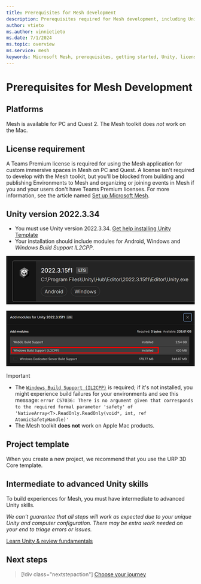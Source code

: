 ```yaml
---
title: Prerequisites for Mesh development
description: Prerequisites required for Mesh development, including Unity information.
author: vtieto
ms.author: vinnietieto
ms.date: 7/1/2024
ms.topic: overview
ms.service: mesh
keywords: Microsoft Mesh, prerequisites, getting started, Unity, license, Mac, macOS, Apple
---
```


# Prerequisites for Mesh Development

## Platforms

Mesh is available for PC and Quest 2. The Mesh toolkit does *not* work on the Mac.

## License requirement

A Teams Premium license is required for using the Mesh application for custom immersive spaces in Mesh on PC and Quest. A license isn't required to develop with the Mesh toolkit, but you'll be blocked from building and publishing Environments to Mesh and organizing or joining events in Mesh if you and your users don't have Teams Premium licenses. For more information, see the article named [Set up Microsoft Mesh](../../Setup/Content/setup-m365-mesh.md).

## Unity version 2022.3.34

- You must use Unity version 2022.3.34. [Get help installing Unity Template](https://docs.unity3d.com/hub/manual/InstallEditors.html)
- Your installation should include modules for Android, Windows and *Windows Build Support IL2CPP*. 

![A screenshot of the required version of Unity.](../../media/get-started-developing-mesh/image002.png)

![A screenshot of the IL2CPP module in the Add Modules window.](../../media/get-started-developing-mesh/062-install-il2cpp.png)

> [!IMPORTANT]
> - The [`Windows Build Support (IL2CPP)`](https://docs.unity3d.com/2023.2/Documentation/Manual/IL2CPP.html) is required; if it's not installed, you might experience build failures for your environments and see this message: `error CS7036: There is no argument given that corresponds to the required formal parameter 'safety' of 'NativeArray<T>.ReadOnly.ReadOnly(void*, int, ref AtomicSafetyHandle)'`
> - The Mesh toolkit **does not** work on Apple Mac products.

## Project template

When you create a new project, we recommend that you use the URP 3D Core template.

## Intermediate to advanced Unity skills

To build experiences for Mesh, you must have intermediate to advanced Unity skills.

*We can't guarantee that all steps will work as expected due to your unique Unity and computer configuration. There may be extra work needed on your end to triage errors or issues.*

[Learn Unity & review fundamentals](https://learn.unity.com/)

## Next steps

> [!div class="nextstepaction"]
> [Choose your journey](choose-your-journey.md)
